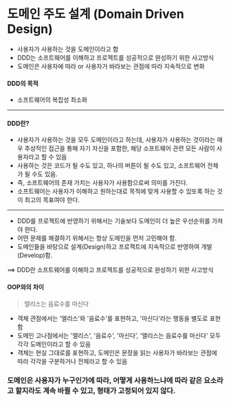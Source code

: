 # 도메인 주도 설계 (Domain Driven Design)
- 사용자가 사용하는 것을 도메인이라고 함
- DDD는 소프트웨어를 이해하고 프로젝트를 성공적으로 완성하기 위한 사고방식
- 도메인은 사용자에 따라 or 사용자가 바라보는 관점에 따라 지속적으로 변화

#### DDD의 목적
- 소프트웨어의 복잡성 최소화
---


#### DDD란?
- 사용자가 사용하는 것을 모두 도메인이라고 하는데, 사용자가 사용하는 것이라는 매우 추상적인 접근을 통해 자기 자신을 포함한, 해당 소프트웨어 관련 모든 사람이 사용자라고 할 수 있음
- 사용하는 것은 코드가 될 수도 있고, 하나의 버튼이 될 수도 있고, 소프트웨어 전체가 될 수도 있음.
- 즉, 소프트웨어의 존재 가치는 사용자가 사용함으로써 의미를 가진다.
- 소프트웨어는 사용자가 이해하고 원하는대로 목적에 맞게 사용할 수 있또록 하는 것이 최고의 목표여야 한다.

---
- DDD를 프로젝트에 반영하기 위해서는 기술보다 도메인이 더 높은 우선순위를 가져야 한다.
- 어떤 문제를 해결하기 위해서는 항상 도메인을 먼저 고민해야 함.
- 도메인들을 바탕으로 설계(Design)하고 프로젝트에 지속적으로 반영하여 개발(Develop)함.

==> DDD란 소프트웨어를 이해하고 프로젝트를 성공적으로 완성하기 위한 사고방식

#### OOP와의 차이
> 앨리스는 음료수를 마신다
- 객체 관점에서는 '앨리스'와 '음료수'를 표현하고, '마신다'라는 행동을 별도로 표현함
- 도메인 고나점에서는 '앨리스', '음료수', '마신다', '앨리스는 음료수를 마신다' 모두 각각 도메인이라고 할 수 있음
- 객체는 현실 그대로를 표현하고, 도메인은 문장을 읽는 사용자가 바라보는 관점에 따라 각각을 구분하거나 전체라고 할 수 있음
### 도메인은 사용자가 누구인가에 따라, 어떻게 사용하느냐에 따라 같은 요소라고 할지라도 계속 바뀔 수 있고, 형태가 고정되어 있지 않다.
